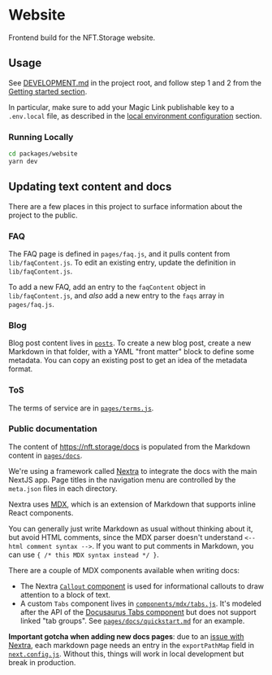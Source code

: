 # Website

Frontend build for the NFT.Storage website.

## Usage

See [DEVELOPMENT.md](../../DEVELOPMENT.md) in the project root, and follow step 1 and 2 from the [Getting started section](../../DEVELOPMENT.md#getting-started).

In particular, make sure to add your Magic Link publishable key to a `.env.local` file, as described in the [local environment configuration](../../DEVELOPMENT.md#local-environment-configuration) section.

### Running Locally

```bash
cd packages/website
yarn dev
```

## Updating text content and docs

There are a few places in this project to surface information about the project to the public.

### FAQ

The FAQ page is defined in `pages/faq.js`, and it pulls content from `lib/faqContent.js`. To edit an existing entry, update the definition in `lib/faqContent.js`.

To add a new FAQ, add an entry to the `faqContent` object in `lib/faqContent.js`, and _also_ add a new entry to the `faqs` array in `pages/faq.js`.

### Blog

Blog post content lives in [`posts`](./posts/). To create a new blog post, create a new Markdown in that folder, with a YAML "front matter" block to define some metadata. You can copy an existing post to get an idea of the metadata format.

### ToS

The terms of service are in [`pages/terms.js`](./pages/terms.js).

### Public documentation

The content of https://nft.storage/docs is populated from the Markdown content in [`pages/docs`](./pages/docs).

We're using a framework called [Nextra](https://docs-nextra.kontenbase.com/) to integrate the docs with the main NextJS app. Page titles in the navigation menu are controlled by the `meta.json` files in each directory.

Nextra uses [MDX](https://docs-nextra.kontenbase.com/features/mdx), which is an extension of Markdown that supports inline React components.

You can generally just write Markdown as usual without thinking about it, but avoid HTML comments, since the MDX parser doesn't understand `<-- html comment syntax -->`. If you want to put comments in Markdown, you can use `{ /* this MDX syntax instead */ }`.

There are a couple of MDX components available when writing docs:

- The Nextra [`Callout` component](https://docs-nextra.kontenbase.com/themes/docs/callout) is used for informational callouts to draw attention to a block of text.
- A custom `Tabs` component lives in [`components/mdx/tabs.js`](./components/mdx/tabs.js). It's modeled after the API of the [Docusaurus Tabs component](https://docusaurus.io/docs/markdown-features/tabs) but does not support linked "tab groups". See [`pages/docs/quickstart.md`](./pages/docs/quickstart.md) for an example.

**Important gotcha when adding new docs pages**: due to an [issue with Nextra](https://github.com/shuding/nextra/issues/35), each markdown page needs an entry in the `exportPathMap` field in [`next.config.js`](./next.config.js). Without this, things will work in local development but break in production.
